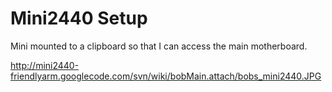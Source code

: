 # Mini2440 Setup #

Mini mounted to a clipboard so that I can access the main motherboard.

http://mini2440-friendlyarm.googlecode.com/svn/wiki/bobMain.attach/bobs_mini2440.JPG